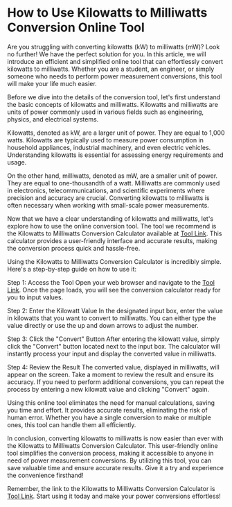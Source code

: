 How to Use Kilowatts to Milliwatts Conversion Online Tool
=========================================================

Are you struggling with converting kilowatts (kW) to milliwatts (mW)? Look no further! We have the perfect solution for you. In this article, we will introduce an efficient and simplified online tool that can effortlessly convert kilowatts to milliwatts. Whether you are a student, an engineer, or simply someone who needs to perform power measurement conversions, this tool will make your life much easier.

Before we dive into the details of the conversion tool, let's first understand the basic concepts of kilowatts and milliwatts. Kilowatts and milliwatts are units of power commonly used in various fields such as engineering, physics, and electrical systems.

Kilowatts, denoted as kW, are a larger unit of power. They are equal to 1,000 watts. Kilowatts are typically used to measure power consumption in household appliances, industrial machinery, and even electric vehicles. Understanding kilowatts is essential for assessing energy requirements and usage.

On the other hand, milliwatts, denoted as mW, are a smaller unit of power. They are equal to one-thousandth of a watt. Milliwatts are commonly used in electronics, telecommunications, and scientific experiments where precision and accuracy are crucial. Converting kilowatts to milliwatts is often necessary when working with small-scale power measurements.

Now that we have a clear understanding of kilowatts and milliwatts, let's explore how to use the online conversion tool. The tool we recommend is the Kilowatts to Milliwatts Conversion Calculator available at [Tool Link](https://www.onlinecalculatorsfree.com/convert/kilowatts-to-milliwatts.html). This calculator provides a user-friendly interface and accurate results, making the conversion process quick and hassle-free.

Using the Kilowatts to Milliwatts Conversion Calculator is incredibly simple. Here's a step-by-step guide on how to use it:

Step 1: Access the Tool Open your web browser and navigate to the [Tool Link](https://www.onlinecalculatorsfree.com/convert/kilowatts-to-milliwatts.html). Once the page loads, you will see the conversion calculator ready for you to input values.

Step 2: Enter the Kilowatt Value In the designated input box, enter the value in kilowatts that you want to convert to milliwatts. You can either type the value directly or use the up and down arrows to adjust the number.

Step 3: Click the "Convert" Button After entering the kilowatt value, simply click the "Convert" button located next to the input box. The calculator will instantly process your input and display the converted value in milliwatts.

Step 4: Review the Result The converted value, displayed in milliwatts, will appear on the screen. Take a moment to review the result and ensure its accuracy. If you need to perform additional conversions, you can repeat the process by entering a new kilowatt value and clicking "Convert" again.

Using this online tool eliminates the need for manual calculations, saving you time and effort. It provides accurate results, eliminating the risk of human error. Whether you have a single conversion to make or multiple ones, this tool can handle them all efficiently.

In conclusion, converting kilowatts to milliwatts is now easier than ever with the Kilowatts to Milliwatts Conversion Calculator. This user-friendly online tool simplifies the conversion process, making it accessible to anyone in need of power measurement conversions. By utilizing this tool, you can save valuable time and ensure accurate results. Give it a try and experience the convenience firsthand!

Remember, the link to the Kilowatts to Milliwatts Conversion Calculator is [Tool Link](https://www.onlinecalculatorsfree.com/convert/kilowatts-to-milliwatts.html). Start using it today and make your power conversions effortless!